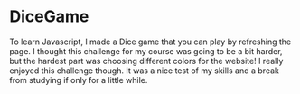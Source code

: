 # DiceGame
To learn Javascript, I made a Dice game that you can play by refreshing the page. I thought this challenge for my course was going to be a bit harder, but the hardest part was choosing different colors for the website! I really enjoyed this challenge though. It was a nice test of my skills and a break from studying if only for a little while.
